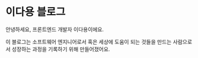 # 이다용 블로그

안녕하세요, 프론트엔드 개발자 이다용이에요.

이 블로그는 소프트웨어 엔지니어로서 혹은 세상에 도움이 되는 것들을 만드는 사람으로서 성장하는 과정을 기록하기 위해 만들어졌어요.
